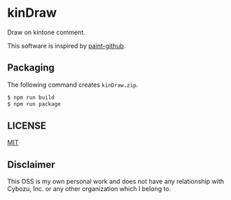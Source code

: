 # kinDraw
Draw on kintone comment.

This software is inspired by [paint-github](https://github.com/muan/paint-github).

## Packaging

The following command creates `kinDraw.zip`.

```bash
$ npm run build
$ npm run package
```

## LICENSE
[MIT](./LICENSE)

## Disclaimer
This OSS is my own personal work and does not have any relationship with Cybozu, Inc. or any other organization which I belong to.
